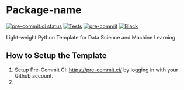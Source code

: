 # Package-name

[![pre-commit.ci status](https://results.pre-commit.ci/badge/github/MoritzM00/python-template/main.svg)](https://results.pre-commit.ci/latest/github/MoritzM00/python-template/main)
[![Tests](https://github.com/MoritzM00/python-template/actions/workflows/test.yml/badge.svg)](https://github.com/MoritzM00/python-template/actions/workflows/test.yml)
[![pre-commit](https://img.shields.io/badge/pre--commit-enabled-brightgreen?logo=pre-commit&logoColor=white)][pre-commit]
[![Black](https://img.shields.io/badge/code%20style-black-000000.svg)][black]

[pre-commit]: https://github.com/pre-commit/pre-commit
[black]: https://github.com/psf/black

Light-weight Python Template for Data Science and Machine Learning

## How to Setup the Template

1. Setup Pre-Commit CI: <https://pre-commit.ci/> by logging in with your Github account.
2.
